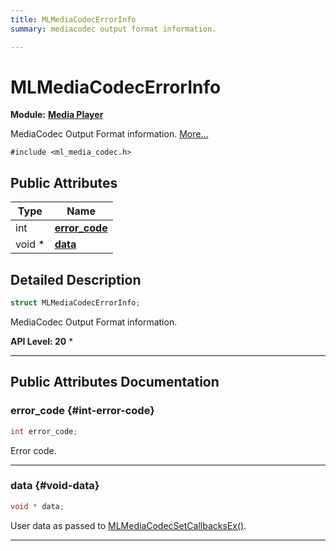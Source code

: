 ```yaml
---
title: MLMediaCodecErrorInfo
summary: mediacodec output format information. 

---
```


# MLMediaCodecErrorInfo

**Module:** **[Media Player](/api-ref/api/Modules/group___media_player/group___media_player.md)**



MediaCodec Output Format information.  [More...](#detailed-description)


`#include <ml_media_codec.h>`

## Public Attributes

| Type           | Name           |
| -------------- | -------------- |
| int | **[error_code](/api-ref/api/Modules/group___media_player/struct_m_l_media_codec_error_info.md#int-error-code)**  |
| void * | **[data](/api-ref/api/Modules/group___media_player/struct_m_l_media_codec_error_info.md#void-data)**  |

## Detailed Description

```cpp
struct MLMediaCodecErrorInfo;
```

MediaCodec Output Format information. 




**API Level:
 20**
  * 




-----------
## Public Attributes Documentation

### error_code {#int-error-code}

```cpp
int error_code;
```


Error code. 





-----------

### data {#void-data}

```cpp
void * data;
```


User data as passed to [MLMediaCodecSetCallbacksEx()](/api-ref/api/Modules/group___media_player/group___media_player.md#mlresult-mlmediacodecsetcallbacksex). 





-----------

